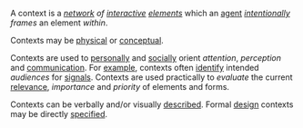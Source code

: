 A context is a *[network](https://github.com/gcassel/Modular-Organization-Terminology/blob/master/terms/network.md) of [interactive](https://github.com/gcassel/Modular-Organization-Terminology/blob/master/terms/interaction.md) [elements](https://github.com/gcassel/Modular-Organization-Terminology/blob/master/terms/element.md)* which an [agent](https://github.com/gcassel/Modular-Organization-Terminology/blob/master/terms/agent.md) *[intentionally](https://github.com/gcassel/Modular-Organization-Terminology/blob/master/terms/intention.md) frames* an element *within*.

Contexts may be [physical](https://github.com/gcassel/Modular-Organization-Terminology/blob/master/terms/physical.md) or [conceptual](https://github.com/gcassel/Modular-Organization-Terminology/blob/master/terms/concept.md).
 
Contexts are used to [personally](https://github.com/gcassel/Modular-Organization-Terminology/blob/master/terms/personal.md) and [socially](https://github.com/gcassel/Modular-Organization-Terminology/blob/master/terms/social.md) orient *attention*, *perception* and [communication](https://github.com/gcassel/Modular-Organization-Terminology/blob/master/terms/communication.md).  For [example](https://github.com/gcassel/Modular-Organization-Terminology/blob/master/terms/example.md), contexts often [identify](https://github.com/gcassel/Modular-Organization-Terminology/blob/master/terms/identify.md) intended *audiences* for [signals](https://github.com/gcassel/Modular-Organization-Terminology/blob/master/terms/signal.md).  Contexts are used practically to *evaluate* the current [relevance](https://github.com/gcassel/Modular-Organization-Terminology/blob/master/terms/relevance.md), *importance* and *priority* of elements and forms.

Contexts can be verbally and/or visually [described](https://github.com/gcassel/Modular-Organization-Terminology/blob/master/terms/description.md).  Formal [design](https://github.com/gcassel/Modular-Organization-Terminology/blob/master/terms/design.md) contexts may be directly [specified](https://github.com/gcassel/Modular-Organization-Terminology/blob/master/terms/specification.md).
